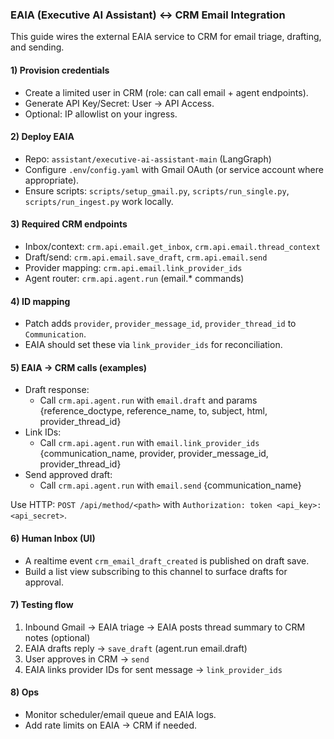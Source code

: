 ### EAIA (Executive AI Assistant) ↔ CRM Email Integration

This guide wires the external EAIA service to CRM for email triage, drafting, and sending.

#### 1) Provision credentials
- Create a limited user in CRM (role: can call email + agent endpoints).
- Generate API Key/Secret: User → API Access.
- Optional: IP allowlist on your ingress.

#### 2) Deploy EAIA
- Repo: `assistant/executive-ai-assistant-main` (LangGraph)
- Configure `.env`/`config.yaml` with Gmail OAuth (or service account where appropriate).
- Ensure scripts: `scripts/setup_gmail.py`, `scripts/run_single.py`, `scripts/run_ingest.py` work locally.

#### 3) Required CRM endpoints
- Inbox/context: `crm.api.email.get_inbox`, `crm.api.email.thread_context`
- Draft/send: `crm.api.email.save_draft`, `crm.api.email.send`
- Provider mapping: `crm.api.email.link_provider_ids`
- Agent router: `crm.api.agent.run` (email.* commands)

#### 4) ID mapping
- Patch adds `provider`, `provider_message_id`, `provider_thread_id` to `Communication`.
- EAIA should set these via `link_provider_ids` for reconciliation.

#### 5) EAIA → CRM calls (examples)
- Draft response:
  - Call `crm.api.agent.run` with `email.draft` and params {reference_doctype, reference_name, to, subject, html, provider_thread_id}
- Link IDs:
  - Call `crm.api.agent.run` with `email.link_provider_ids` {communication_name, provider, provider_message_id, provider_thread_id}
- Send approved draft:
  - Call `crm.api.agent.run` with `email.send` {communication_name}

Use HTTP: `POST /api/method/<path>` with `Authorization: token <api_key>:<api_secret>`.

#### 6) Human Inbox (UI)
- A realtime event `crm_email_draft_created` is published on draft save.
- Build a list view subscribing to this channel to surface drafts for approval.

#### 7) Testing flow
1) Inbound Gmail → EAIA triage → EAIA posts thread summary to CRM notes (optional)
2) EAIA drafts reply → `save_draft` (agent.run email.draft)
3) User approves in CRM → `send`
4) EAIA links provider IDs for sent message → `link_provider_ids`

#### 8) Ops
- Monitor scheduler/email queue and EAIA logs.
- Add rate limits on EAIA → CRM if needed.


